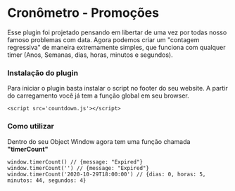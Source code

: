 # Cronômetro - Promoções
Esse plugin foi projetado pensando em libertar de uma vez por todas nosso famoso problemas com data.
Agora podemos criar um "contagem regressiva" de maneira extremamente simples, que funciona com qualquer timer (Anos, Semanas, dias, horas, minutos e segundos).

### Instalação do plugin
Para iniciar o plugin basta instalar o script no footer do seu website. A partir do carregamento você já tem a função global em seu browser.

    <script src='countdown.js'></script>

### Como utilizar
Dentro do seu Object Window agora tem uma função chamada **"timerCount"**

    window.timerCount() // {message: "Expired"}
    window.timerCount('') // {message: "Expired"}
    window.timerCount('2020-10-29T18:00:00') // {dias: 0, horas: 5, minutos: 44, segundos: 4}
